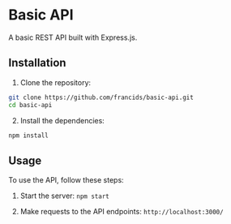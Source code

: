 # Basic API

A basic REST API built with Express.js.

## Installation

1. Clone the repository:

```bash
git clone https://github.com/francids/basic-api.git
cd basic-api
```

2. Install the dependencies:

```bash
npm install
```

## Usage

To use the API, follow these steps:

1. Start the server: `npm start`

2. Make requests to the API endpoints: `http://localhost:3000/`

